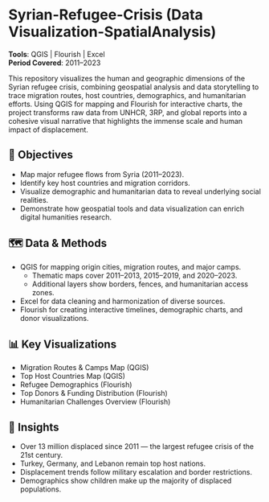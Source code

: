 # Syrian-Refugee-Crisis (Data Visualization-SpatialAnalysis)
**Tools**: QGIS | Flourish | Excel  
**Period Covered**: 2011–2023

This repository visualizes the human and geographic dimensions of the Syrian refugee crisis, combining geospatial analysis and data storytelling to trace migration routes, 
host countries, demographics, and humanitarian efforts. Using QGIS for mapping and Flourish for interactive charts, the project transforms raw data from UNHCR, 3RP, and global reports into 
a cohesive visual narrative that highlights the immense scale and human impact of displacement.

## 🎯 Objectives
- Map major refugee flows from Syria (2011–2023).
- Identify key host countries and migration corridors.
- Visualize demographic and humanitarian data to reveal underlying social realities.
- Demonstrate how geospatial tools and data visualization can enrich digital humanities research.

## 🗺️ Data & Methods
- QGIS for mapping origin cities, migration routes, and major camps.
  - Thematic maps cover 2011–2013, 2015–2019, and 2020–2023.
  - Additional layers show borders, fences, and humanitarian access zones.
- Excel for data cleaning and harmonization of diverse sources.
- Flourish for creating interactive timelines, demographic charts, and donor visualizations.

## 📊 Key Visualizations
- Migration Routes & Camps Map (QGIS)
- Top Host Countries Map (QGIS)
- Refugee Demographics (Flourish)
- Top Donors & Funding Distribution (Flourish)
- Humanitarian Challenges Overview (Flourish)

## 🧭 Insights
- Over 13 million displaced since 2011 — the largest refugee crisis of the 21st century.
- Turkey, Germany, and Lebanon remain top host nations.
- Displacement trends follow military escalation and border restrictions.
- Demographics show children make up the majority of displaced populations.
